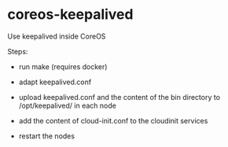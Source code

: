coreos-keepalived
=================

Use keepalived inside CoreOS

Steps:

* run make (requires docker)

* adapt keepalived.conf

* upload keepalived.conf and the content of the bin directory to /opt/keepalived/ in each node

* add the content of cloud-init.conf to the cloudinit services

* restart the nodes